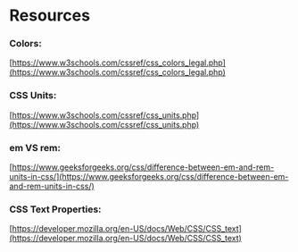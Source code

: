 # Resources

### Colors:  
[https://www.w3schools.com/cssref/css_colors_legal.php](https://www.w3schools.com/cssref/css_colors_legal.php)

### CSS Units:  
[https://www.w3schools.com/cssref/css_units.php](https://www.w3schools.com/cssref/css_units.php)

### em VS rem:  
[https://www.geeksforgeeks.org/css/difference-between-em-and-rem-units-in-css/](https://www.geeksforgeeks.org/css/difference-between-em-and-rem-units-in-css/)

### CSS Text Properties:  
[https://developer.mozilla.org/en-US/docs/Web/CSS/CSS_text](https://developer.mozilla.org/en-US/docs/Web/CSS/CSS_text)

```